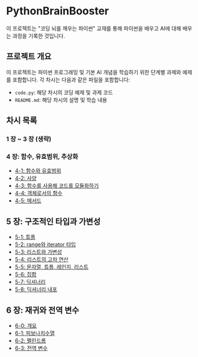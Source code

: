 # PythonBrainBooster

이 프로젝트는 "코딩 뇌를 깨우는 파이썬" 교재를 통해 파이썬을 배우고 AI에 대해 배우는 과정을 기록한 것입니다.

## 프로젝트 개요

이 프로젝트는 파이썬 프로그래밍 및 기본 AI 개념을 학습하기 위한 단계별 과제와 예제를 포함합니다. 각 차시는 다음과 같은 파일을 포함합니다:

- `code.py`: 해당 차시의 코딩 예제 및 과제 코드
- `README.md`: 해당 차시의 설명 및 학습 내용

## 차시 목록

### 1 장 ~ 3 장 (생략)

### 4 장: 함수, 유효범위, 추상화
- [4-1: 함수와 유효범위](chapters/part4/4-1)
- [4-2: 사양](chapter/part4/4-2)
- [4-3: 함수를 사용해 코드를 모듈화하기](chapter/part4/4-3)
- [4-4: 객체로서의 함수](chapter/part4/4-4)
- [4-5: 메서드](chapter/part4/4-5)

## 5 장: 구조적인 타입과 가변성
- [5-1: 튜플](chapters/part5/5-1)
- [5-2: range와 iterator 타입](chapters/part5/5-2)
- [5-3: 리스트와 가변성](chapters/part5/5-3)
- [5-4: 리스트의 고차 연산](chapters/part5/5-4)
- [5-5: 문자열, 튜플, 레인지, 리스트](chapters/part5/5-5)
- [5-6: 집합](chapters/part5/5-6)
- [5-7: 딕셔너리](chapters/part5/5-7)
- [5-8: 딕셔너리 내포](chapters/part5/5-8)

## 6 장: 재귀와 전역 변수
- [6-0: 개요](chapters/part6/6-0)
- [6-1: 피보나치수열](chapters/part5/6-1)
- [6-2: 팰린드롬](chapters/part5/6-2)
- [6-3: 전역 변수](chapters/part5/6-3)